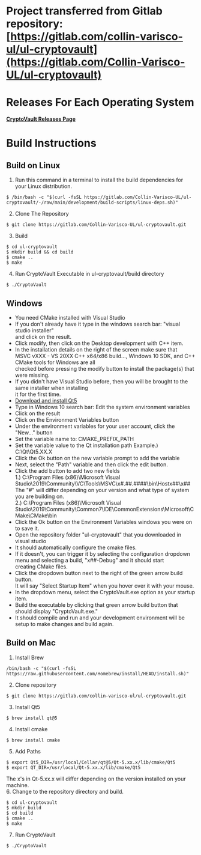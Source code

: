 # Project transferred from Gitlab repository: [https://gitlab.com/collin-varisco-ul/ul-cryptovault](https://gitlab.com/Collin-Varisco-UL/ul-cryptovault)
# Releases For Each Operating System
**[CryptoVault Releases Page](https://gitlab.com/Collin-Varisco-UL/ul-cryptovault/-/releases)**

# **Build Instructions**
## **Build on Linux**
1. Run this command in a terminal to install the build dependencies for your Linux distribution.
```
$ /bin/bash -c "$(curl -fsSL https://gitlab.com/Collin-Varisco-UL/ul-cryptovault/-/raw/main/development/build-scripts/linux-deps.sh)"
```
2. Clone The Repository
```
$ git clone https://gitlab.com/Collin-Varisco-UL/ul-cryptovault.git
```
3. Build
```
$ cd ul-cryptovault
$ mkdir build && cd build 
$ cmake ..
$ make
```
4. Run CryptoVault Executable in ul-cryptovault/build directory
```
$ ./CryptoVault
```
## **Windows**
- You need CMake installed with Visual Studio
- If you don't already have it type in the windows search bar: "visual studio installer" \
  and click on the result.
- Click modify, then click on the Desktop development with C++ item.
- In the installation details on the right of the screen make sure that \
  MSVC vXXX - VS 20XX C++ x64/x86 build..., Windows 10 SDK, and C++ CMake tools for Windows are all \
  checked before pressing the modify button to install the package(s) that were missing.
- If you didn't have Visual Studio before, then you will be brought to the same installer when installing \
  it for the first time.
- [Download and install Qt5](https://www.qt.io/download-qt-installer)
- Type in Windows 10 search bar: Edit the system environment variables
- Click on the result
- Click on the Environment Variables button
- Under the environment variables for your user account, click the "New..." button
- Set the variable name to: CMAKE_PREFIX_PATH
- Set the variable value to the Qt installation path Example.) C:\Qt\Qt5.XX.X
- Click the Ok button on the new variable prompt to add the variable
- Next, select the "Path" variable and then click the edit button.
- Click the add button to add two new fields \
  1.) C:\Program Files (x86)\Microsoft Visual Studio\2019\Community\VC\Tools\MSVC\x#.##.####\bin\Hostx##\x## \
      The "#" will differ depending on your version and what type of system you are building on. \
  2.) C:\Program Files (x86)\Microsoft Visual Studio\2019\Community\Common7\IDE\CommonExtensions\Microsoft\CMake\CMake\bin 
- Click the Ok button on the Environment Variables windows you were on to save it.
- Open the repository folder "ul-cryptovault" that you downloaded in visual studio
- It should automatically configure the cmake files. 
- If it doesn't, you can trigger it by selecting the configuration dropdown menu and selecting a build, "x##-Debug" and it should start \
  creating CMake files. 
- Click the dropdown button next to the right of the green arrow build button. \
  It will say "Select Startup Item" when you hover over it with your mouse.
- In the dropdown menu, select the CryptoVault.exe option as your startup item.
- Build the executable by clicking that green arrow build button that should display "CryptoVault.exe."
- It should compile and run and your development environment will be setup to make changes and build again.


## **Build on Mac**
1. Install Brew
```
/bin/bash -c "$(curl -fsSL https://raw.githubusercontent.com/Homebrew/install/HEAD/install.sh)"
```
2. Clone repository
```
$ git clone https://gitlab.com/collin-varisco-ul/ul-cryptovault.git
```
3. Install Qt5
```
$ brew install qt@5
```
4. Install cmake
```
$ brew install cmake
```
5. Add Paths
```
$ export Qt5_DIR=/usr/local/Cellar/qt@5/Qt-5.xx.x/lib/cmake/Qt5
$ export QT_DIR=/usr/local/Qt-5.xx.x/lib/cmake/Qt5
```
The x's in Qt-5.xx.x will differ depending on the version installed on your machine. \
6. Change to the repository directory and build.
```
$ cd ul-cryptovault
$ mkdir build
$ cd build
$ cmake ..
$ make
```
7. Run CryptoVault
```
$ ./CryptoVault
```



